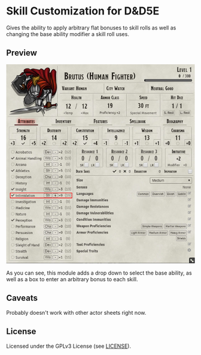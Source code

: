 # Skill Customization for D&D5E

Gives the ability to apply arbitrary flat bonuses to skill rolls as well as changing the base ability modifier a skill roll uses.

## Preview

![Preview](preview.jpg)

As you can see, this module adds a drop down to select the base ability, as well as a box to enter an arbitrary bonus to each skill.

## Caveats

Probably doesn't work with other actor sheets right now.

## License

Licensed under the GPLv3 License (see [LICENSE](LICENSE)).
